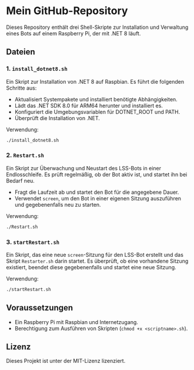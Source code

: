
# Mein GitHub-Repository

Dieses Repository enthält drei Shell-Skripte zur Installation und Verwaltung eines Bots auf einem Raspberry Pi, der mit .NET 8 läuft.

## Dateien

### 1. `install_dotnet8.sh`
Ein Skript zur Installation von .NET 8 auf Raspbian. Es führt die folgenden Schritte aus:
- Aktualisiert Systempakete und installiert benötigte Abhängigkeiten.
- Lädt das .NET SDK 8.0 für ARM64 herunter und installiert es.
- Konfiguriert die Umgebungsvariablen für DOTNET_ROOT und PATH.
- Überprüft die Installation von .NET.

Verwendung:
```bash
./install_dotnet8.sh
```

### 2. `Restart.sh`
Ein Skript zur Überwachung und Neustart des LSS-Bots in einer Endlosschleife. Es prüft regelmäßig, ob der Bot aktiv ist, und startet ihn bei Bedarf neu.

- Fragt die Laufzeit ab und startet den Bot für die angegebene Dauer.
- Verwendet `screen`, um den Bot in einer eigenen Sitzung auszuführen und gegebenenfalls neu zu starten.

Verwendung:
```bash
./Restart.sh
```

### 3. `startRestart.sh`
Ein Skript, das eine neue `screen`-Sitzung für den LSS-Bot erstellt und das Skript `Restarter.sh` darin startet. Es überprüft, ob eine vorhandene Sitzung existiert, beendet diese gegebenenfalls und startet eine neue Sitzung.

Verwendung:
```bash
./startRestart.sh
```

## Voraussetzungen

- Ein Raspberry Pi mit Raspbian und Internetzugang.
- Berechtigung zum Ausführen von Skripten (`chmod +x <scriptname>.sh`).

## Lizenz
Dieses Projekt ist unter der MIT-Lizenz lizenziert.
